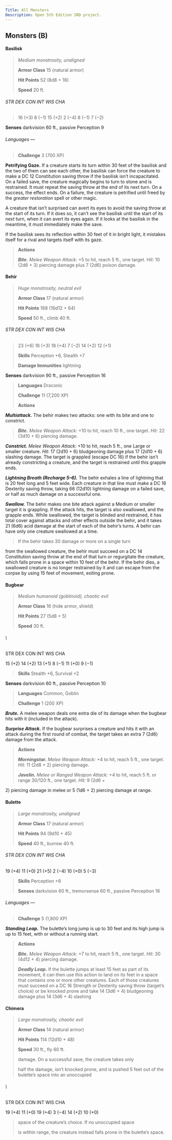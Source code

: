 ```yaml
---
Title: All Monsters
Description: Open 5th Edition SRD project.
---
```


Monsters (B)
------------

#### Basilisk

> *Medium monstrosity, unaligned*
>
> **Armor Class** 15 (natural armor)
>
> **Hit Points** 52 (8d8 + 16)
>
> **Speed** 20 ft.

###### STR DEX CON INT WIS CHA

> 16 (+3) 8 (−1) 15 (+2) 2 (−4) 8 (−1) 7 (−2)

**Senses** darkvision 60 ft., passive Perception 9

###### Languages —

> **Challenge** 3 (700 XP)

**Petrifying Gaze.** If a creature starts its turn within 30 feet of the
basilisk and the two of them can see each other, the basilisk can force
the creature to make a DC 12 Constitution saving throw if the basilisk
isn’t incapacitated. On a failed save, the creature magically begins to
turn to stone and is restrained. It must repeat the saving throw at the
end of its next turn. On a success, the effect ends. On a failure, the
creature is petrified until freed by the *greater restoration* spell or
other magic.

A creature that isn’t surprised can avert its eyes to avoid the saving
throw at the start of its turn. If it does so, it can’t see the basilisk
until the start of its next turn, when it can avert its eyes again. If
it looks at the basilisk in the meantime, it must immediately make the
save.

If the basilisk sees its reflection within 30 feet of it in bright
light, it mistakes itself for a rival and targets itself with its gaze.

> **Actions**
>
> ***Bite.** Melee Weapon Attack:* +5 to hit, reach 5 ft., one target.
> H*it:* 10 (2d6 + 3) piercing damage plus 7 (2d6) poison damage.

#### Behir

> *Huge monstrosity, neutral evil*
>
> **Armor Class** 17 (natural armor)
>
> **Hit Points** 168 (16d12 + 64)
>
> **Speed** 50 ft., climb 40 ft.

###### STR DEX CON INT WIS CHA

> 23 (+6) 16 (+3) 18 (+4) 7 (−2) 14 (+2) 12 (+1)
>
> **Skills** Perception +6, Stealth +7
>
> **Damage Immunities** lightning

**Senses** darkvision 90 ft., passive Perception 16

> **Languages** Draconic
>
> **Challenge** 11 (7,200 XP)
>
> **Actions**

***Multiattack.*** The behir makes two attacks: one with its bite and
one to constrict.

> ***Bite.** Melee Weapon Attack:* +10 to hit, reach 10 ft., one target.
> *Hit:* 22 (3d10 + 6) piercing damage.

***Constrict.** Melee Weapon Attack:* +10 to hit, reach 5 ft., one Large
or smaller creature. *Hit:* 17 (2d10 + 6) bludgeoning damage plus 17
(2d10 + 6) slashing damage. The target is grappled (escape DC 16) if the
behir isn’t already constricting a creature, and the target is
restrained until this grapple ends.

***Lightning Breath (Recharge 5–6).*** The behir exhales a line of
lightning that is 20 feet long and 5 feet wide. Each creature in that
line must make a DC 16 Dexterity saving throw, taking 66 (12d10)
lightning damage on a failed save, or half as much damage on a
successful one.

***Swallow.*** The behir makes one bite attack against a Medium or
smaller target it is grappling. If the attack hits, the target is also
swallowed, and the grapple ends. While swallowed, the target is blinded
and restrained, it has total cover against attacks and other effects
outside the behir, and it takes 21 (6d6) acid damage at the start of
each of the behir’s turns. A behir can have only one creature swallowed
at a time.

> If the behir takes 30 damage or more on a single turn

from the swallowed creature, the behir must succeed on a DC 14
Constitution saving throw at the end of that turn or regurgitate the
creature, which falls prone in a space within 10 feet of the behir. If
the behir dies, a swallowed creature is no longer restrained by it and
can escape from the corpse by using 15 feet of movement, exiting prone.

#### Bugbear

> *Medium humanoid (goblinoid), chaotic evil*
>
> **Armor Class** 16 (hide armor, shield)
>
> **Hit Points** 27 (5d8 + 5)
>
> **Speed** 30 ft.

###### \
STR DEX CON INT WIS CHA

15 (+2) 14 (+2) 13 (+1) 8 (−1) 11 (+0) 9 (−1)

> **Skills** Stealth +6, Survival +2

**Senses** darkvision 60 ft., passive Perception 10

> **Languages** Common, Goblin
>
> **Challenge** 1 (200 XP)

***Brute.*** A melee weapon deals one extra die of its damage when the
bugbear hits with it (included in the attack).

***Surprise Attack.*** If the bugbear surprises a creature and hits it
with an attack during the first round of combat, the target takes an
extra 7 (2d6) damage from the attack.

> **Actions**
>
> ***Morningstar.** Melee Weapon Attack:* +4 to hit, reach 5 ft., one
> target. *Hit:* 11 (2d8 + 2) piercing damage.
>
> ***Javelin.** Melee or Ranged Weapon Attack:* +4 to hit, reach 5 ft.
> or range 30/120 ft., one target. *Hit:* 9 (2d6 +

2\) piercing damage in melee or 5 (1d6 + 2) piercing damage at range.

#### Bulette

> *Large monstrosity, unaligned*
>
> **Armor Class** 17 (natural armor)
>
> **Hit Points** 94 (9d10 + 45)
>
> **Speed** 40 ft., burrow 40 ft.

###### STR DEX CON INT WIS CHA

19 (+4) 11 (+0) 21 (+5) 2 (−4) 10 (+0) 5 (−3)

> **Skills** Perception +6
>
> **Senses** darkvision 60 ft., tremorsense 60 ft., passive Perception
> 16

###### Languages —

> **Challenge** 5 (1,800 XP)

***Standing Leap.*** The bulette’s long jump is up to 30 feet and its
high jump is up to 15 feet, with or without a running start.

> **Actions**
>
> ***Bite.** Melee Weapon Attack:* +7 to hit, reach 5 ft., one target.
> *Hit:* 30 (4d12 + 4) piercing damage.
>
> ***Deadly Leap.*** If the bulette jumps at least 15 feet as part of
> its movement, it can then use this action to land on its feet in a
> space that contains one or more other creatures. Each of those
> creatures must succeed on a DC 16 Strength or Dexterity saving throw
> (target’s choice) or be knocked prone and take 14 (3d6 + 4)
> bludgeoning damage plus 14 (3d6 + 4) slashing

#### Chimera

> *Large monstrosity, chaotic evil*
>
> **Armor Class** 14 (natural armor)
>
> **Hit Points** 114 (12d10 + 48)
>
> **Speed** 30 ft., fly 60 ft.
>
> damage. On a successful save, the creature takes only
>
> half the damage, isn’t knocked prone, and is pushed 5 feet out of the
> bulette’s space into an unoccupied

###### \
STR DEX CON INT WIS CHA

19 (+4) 11 (+0) 19 (+4) 3 (−4) 14 (+2) 10 (+0)

> space of the creature’s choice. If no unoccupied space
>
> is within range, the creature instead falls prone in the bulette’s
> space.
